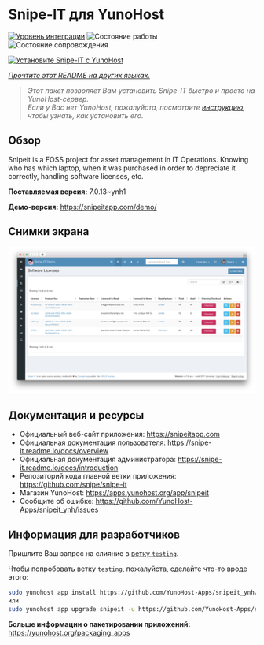 <!--
Важно: этот README был автоматически сгенерирован <https://github.com/YunoHost/apps/tree/master/tools/readme_generator>
Он НЕ ДОЛЖЕН редактироваться вручную.
-->

# Snipe-IT для YunoHost

[![Уровень интеграции](https://dash.yunohost.org/integration/snipeit.svg)](https://ci-apps.yunohost.org/ci/apps/snipeit/) ![Состояние работы](https://ci-apps.yunohost.org/ci/badges/snipeit.status.svg) ![Состояние сопровождения](https://ci-apps.yunohost.org/ci/badges/snipeit.maintain.svg)

[![Установите Snipe-IT с YunoHost](https://install-app.yunohost.org/install-with-yunohost.svg)](https://install-app.yunohost.org/?app=snipeit)

*[Прочтите этот README на других языках.](./ALL_README.md)*

> *Этот пакет позволяет Вам установить Snipe-IT быстро и просто на YunoHost-сервер.*  
> *Если у Вас нет YunoHost, пожалуйста, посмотрите [инструкцию](https://yunohost.org/install), чтобы узнать, как установить его.*

## Обзор

Snipeit is a FOSS project for asset management in IT Operations. Knowing who has which laptop, when it was purchased in order to depreciate it correctly, handling software licenses, etc.

**Поставляемая версия:** 7.0.13~ynh1

**Демо-версия:** <https://snipeitapp.com/demo/>

## Снимки экрана

![Снимок экрана Snipe-IT](./doc/screenshots/screenshot.png)

## Документация и ресурсы

- Официальный веб-сайт приложения: <https://snipeitapp.com>
- Официальная документация пользователя: <https://snipe-it.readme.io/docs/overview>
- Официальная документация администратора: <https://snipe-it.readme.io/docs/introduction>
- Репозиторий кода главной ветки приложения: <https://github.com/snipe/snipe-it>
- Магазин YunoHost: <https://apps.yunohost.org/app/snipeit>
- Сообщите об ошибке: <https://github.com/YunoHost-Apps/snipeit_ynh/issues>

## Информация для разработчиков

Пришлите Ваш запрос на слияние в [ветку `testing`](https://github.com/YunoHost-Apps/snipeit_ynh/tree/testing).

Чтобы попробовать ветку `testing`, пожалуйста, сделайте что-то вроде этого:

```bash
sudo yunohost app install https://github.com/YunoHost-Apps/snipeit_ynh/tree/testing --debug
или
sudo yunohost app upgrade snipeit -u https://github.com/YunoHost-Apps/snipeit_ynh/tree/testing --debug
```

**Больше информации о пакетировании приложений:** <https://yunohost.org/packaging_apps>
